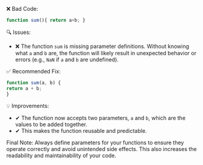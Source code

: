 ❌ Bad Code:
```javascript
function sum(){ return a+b; }
```

🔍 Issues:
* ❌ The function `sum` is missing parameter definitions. Without knowing what `a` and `b` are, the function will likely
result in unexpected behavior or errors (e.g., `NaN` if `a` and `b` are undefined).

✅ Recommended Fix:

```javascript
function sum(a, b) {
return a + b;
}
```

💡 Improvements:
* ✔ The function now accepts two parameters, `a` and `b`, which are the values to be added together.
* ✔ This makes the function reusable and predictable.

Final Note: Always define parameters for your functions to ensure they operate correctly and avoid unintended side
effects. This also increases the readability and maintainability of your code.